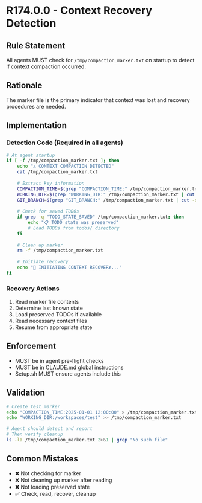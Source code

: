 # R174.0.0 - Context Recovery Detection

## Rule Statement
All agents MUST check for `/tmp/compaction_marker.txt` on startup to detect if context compaction occurred.

## Rationale
The marker file is the primary indicator that context was lost and recovery procedures are needed.

## Implementation

### Detection Code (Required in all agents)
```bash
# At agent startup
if [ -f /tmp/compaction_marker.txt ]; then
    echo "⚠️ CONTEXT COMPACTION DETECTED"
    cat /tmp/compaction_marker.txt
    
    # Extract key information
    COMPACTION_TIME=$(grep "COMPACTION_TIME:" /tmp/compaction_marker.txt | cut -d: -f2)
    WORKING_DIR=$(grep "WORKING_DIR:" /tmp/compaction_marker.txt | cut -d: -f2)
    GIT_BRANCH=$(grep "GIT_BRANCH:" /tmp/compaction_marker.txt | cut -d: -f2)
    
    # Check for saved TODOs
    if grep -q "TODO_STATE_SAVED" /tmp/compaction_marker.txt; then
        echo "📋 TODO state was preserved"
        # Load TODOs from todos/ directory
    fi
    
    # Clean up marker
    rm -f /tmp/compaction_marker.txt
    
    # Initiate recovery
    echo "🔄 INITIATING CONTEXT RECOVERY..."
fi
```

### Recovery Actions
1. Read marker file contents
2. Determine last known state
3. Load preserved TODOs if available
4. Read necessary context files
5. Resume from appropriate state

## Enforcement
- MUST be in agent pre-flight checks
- MUST be in CLAUDE.md global instructions
- Setup.sh MUST ensure agents include this

## Validation
```bash
# Create test marker
echo "COMPACTION_TIME:2025-01-01 12:00:00" > /tmp/compaction_marker.txt
echo "WORKING_DIR:/workspaces/test" >> /tmp/compaction_marker.txt

# Agent should detect and report
# Then verify cleanup
ls -la /tmp/compaction_marker.txt 2>&1 | grep "No such file"
```

## Common Mistakes
- ❌ Not checking for marker
- ❌ Not cleaning up marker after reading
- ❌ Not loading preserved state
- ✅ Check, read, recover, cleanup